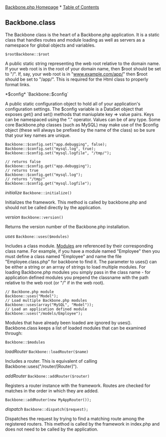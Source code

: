 [Backbone.php Homepage](https://github.com/jamesatracy/Backbone.php) * [Table of Contents](toc.md)

## Backbone.class

The Backbone class is the heart of a Backbone.php application. It is a static class that handles routes and module loading as well as servers as a namespace for global objects and variables.

`$rootBackbone::$root`

A public static string representing the web root relative to the domain name. If your web root is in the root of your domain name, then $root should be set to "/". If, say, your web root is in "www.example.com/app/" then $root should be set to "/app/". This is required for the Html class to properly format links.

*$config* `Backbone::$config`

A public static configuration object to hold all of your application's configuration settings. The $config variable is a DataSet object that exposes get() and set() methods that maniuplate key => value pairs. Keys can be namespaced using the "." operator. Values can be of any type. Some core Backbone.php classes (such as MySQL) may make use of the $config object (these will always be prefixed by the name of the class) so be sure that your key names are unique.

	Backbone::$config.set("app.debugging", false);
	Backbone::$config.set("mysql.log", true);
	Backbone::$config.set("mysql.logfile", "/tmp/");

	// returns false
	Backbone::$config.get("app.debugging");
	// returns true
	Backbone::$config.get("mysql.log");
	// returns "/tmp/"
	Backbone::$config.get("mysql.logfile");
	
*initialize* `Backbone::initialize()`

Initializes the framework. This method is called by backbone.php and should not be called directly by the application.

*version* `Backbone::version()`

Returns the version number of the Backbone.php installation.

*uses* `Backbone::uses($modules)`

Includes a class module. [Modules](modules.md) are referenced by their corresponding class name. For example, if you have a module named "Employee" then you must define a class named "Employee" and name the file "Employee.class.php" for backbone to find it. The parameter to uses() can be either a string or an arrray of strings to load multiple modules. For loading Backbone.php modules you simply pass in the class name - for application defined modules you prepend the classname with the path relative to the web root (or "/" if in the web root).

	// Backbone.php module
	Backbone::uses("Model");
	// Load multiple Backbone.php modules
	Backbone::uses(array("MySQL", "Model"));
	// Load an application defined module 
	Backbone::uses("/models/Employee"); 

Modules that have already been loaded are ignored by uses(). Backbone.class keeps a list of loaded modules that can be examined through:

	Backbone::$modules
	
*loadRouter* `Backbone::loadRouter($name)`

Includes a router. This is equivalent of calling Backbone::uses("/router/[Router]").

*addRouter* `Backbone::addRouter($router)`

Registers a router instance with the framework. Routes are checked for matches in the order in which they are added.

	Backbone::addRouter(new MyAppRouter());
	
*dispatch* `Backbone::dispatch($request);`

Dispatches the request by trying to find a matching route among the registered routers. This method is called by the framework in index.php and does not need to be called by the application.
